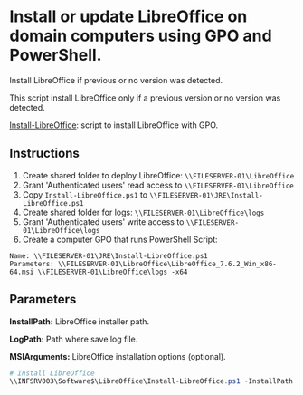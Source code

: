 # Install or update LibreOffice on domain computers using GPO and PowerShell.

Install LibreOffice if previous or no version was detected.

This script install LibreOffice only if a previous version or no version was detected.

[Install-LibreOffice](https://raw.githubusercontent.com/juangranados/powershell-scripts/main/Install%20LibreOffice/Install-LibreOffice.ps1): script to install LibreOffice with GPO.

## Instructions

1. Create shared folder to deploy LibreOffice: ```\\FILESERVER-01\LibreOffice```
2. Grant 'Authenticated users' read access to ```\\FILESERVER-01\LibreOffice```
3. Copy ```Install-LibreOffice.ps1``` to ```\\FILESERVER-01\JRE\Install-LibreOffice.ps1```
4. Create shared folder for logs: ```\\FILESERVER-01\LibreOffice\logs```
5. Grant 'Authenticated users' write access to ```\\FILESERVER-01\LibreOffice\logs```
6. Create a computer GPO that runs PowerShell Script:
```
Name: \\FILESERVER-01\JRE\Install-LibreOffice.ps1
Parameters: \\FILESERVER-01\LibreOffice\LibreOffice_7.6.2_Win_x86-64.msi \\FILESERVER-01\LibreOffice\logs -x64
```
## Parameters

**InstallPath:** LibreOffice installer path.

**LogPath:** Path where save log file.

**MSIArguments:** LibreOffice installation options (optional).

```powershell
# Install LibreOffice
\\INFSRV003\Software$\LibreOffice\Install-LibreOffice.ps1 -InstallPath "\\INFSRV003\Software$\LibreOffice\LibreOffice_7.5.8_Win_x86-64.msi" -LogPath"\\INFSRV003\Software$\LibreOffice\Logs" 
```
